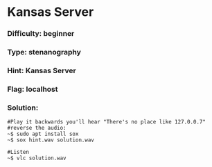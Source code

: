 # Kansas Server

### Difficulty: beginner 

### Type: stenanography

### Hint: Kansas Server

### Flag: localhost

### Solution:

    #Play it backwards you'll hear "There's no place like 127.0.0.7"
    #reverse the audio:
    ~$ sudo apt install sox
    ~$ sox hint.wav solution.wav

    #Listen
    ~$ vlc solution.wav
